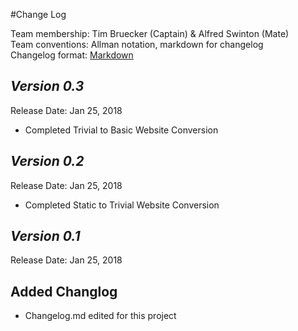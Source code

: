 #Change Log

Team membership:  Tim Bruecker (Captain) & Alfred Swinton (Mate)  
Team conventions: Allman notation, markdown for changelog  
Changelog format: [Markdown](https://github.com/adam-p/markdown-here/wiki/Markdown-Cheatsheet) 

## *Version 0.3*

Release Date: Jan 25, 2018

-	Completed Trivial to Basic Website Conversion


## *Version 0.2*

Release Date: Jan 25, 2018

-   Completed Static to Trivial Website Conversion


## *Version 0.1*

Release Date: Jan 25, 2018

## Added Changlog

-   Changelog.md edited for this project
    


